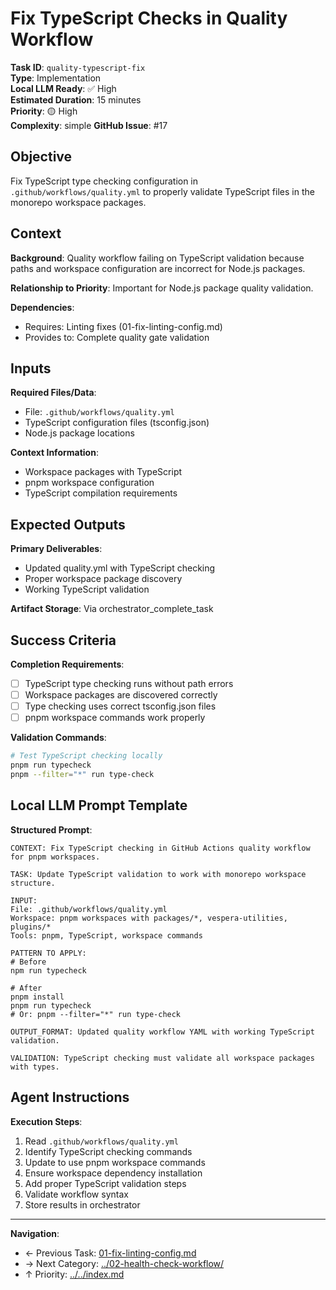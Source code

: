 # Fix TypeScript Checks in Quality Workflow

**Task ID**: `quality-typescript-fix`  
**Type**: Implementation  
**Local LLM Ready**: ✅ High  
**Estimated Duration**: 15 minutes  
**Priority**: 🟡 High  
**Complexity**: simple
**GitHub Issue**: #17

## Objective

Fix TypeScript type checking configuration in `.github/workflows/quality.yml` to properly validate TypeScript files in the monorepo workspace packages.

## Context

**Background**: Quality workflow failing on TypeScript validation because paths and workspace configuration are incorrect for Node.js packages.

**Relationship to Priority**: Important for Node.js package quality validation.

**Dependencies**:
- Requires: Linting fixes (01-fix-linting-config.md)
- Provides to: Complete quality gate validation

## Inputs

**Required Files/Data**:
- File: `.github/workflows/quality.yml`
- TypeScript configuration files (tsconfig.json)
- Node.js package locations

**Context Information**:
- Workspace packages with TypeScript
- pnpm workspace configuration
- TypeScript compilation requirements

## Expected Outputs

**Primary Deliverables**:
- Updated quality.yml with TypeScript checking
- Proper workspace package discovery
- Working TypeScript validation

**Artifact Storage**: Via orchestrator_complete_task

## Success Criteria

**Completion Requirements**:
- [ ] TypeScript type checking runs without path errors
- [ ] Workspace packages are discovered correctly
- [ ] Type checking uses correct tsconfig.json files
- [ ] pnpm workspace commands work properly

**Validation Commands**:
```bash
# Test TypeScript checking locally
pnpm run typecheck
pnpm --filter="*" run type-check
```

## Local LLM Prompt Template

**Structured Prompt**:
```text
CONTEXT: Fix TypeScript checking in GitHub Actions quality workflow for pnpm workspaces.

TASK: Update TypeScript validation to work with monorepo workspace structure.

INPUT: 
File: .github/workflows/quality.yml
Workspace: pnpm workspaces with packages/*, vespera-utilities, plugins/*
Tools: pnpm, TypeScript, workspace commands

PATTERN TO APPLY:
# Before
npm run typecheck

# After
pnpm install
pnpm run typecheck
# Or: pnpm --filter="*" run type-check

OUTPUT_FORMAT: Updated quality workflow YAML with working TypeScript validation.

VALIDATION: TypeScript checking must validate all workspace packages with types.
```

## Agent Instructions

**Execution Steps**:
1. Read `.github/workflows/quality.yml`
2. Identify TypeScript checking commands
3. Update to use pnpm workspace commands
4. Ensure workspace dependency installation
5. Add proper TypeScript validation steps
6. Validate workflow syntax
7. Store results in orchestrator

---

**Navigation**:
- ← Previous Task: [01-fix-linting-config.md](01-fix-linting-config.md)
- → Next Category: [../02-health-check-workflow/](../02-health-check-workflow/)
- ↑ Priority: [../../index.md](../../index.md)